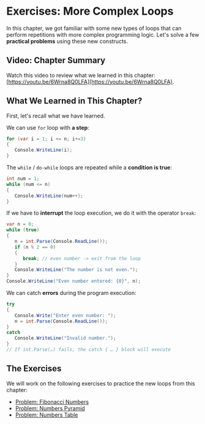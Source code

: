 # Exercises: More Complex Loops

In this chapter, we got familiar with some new types of loops that can perform repetitions with more complex programming logic. Let's solve a few **practical problems** using these new constructs.

## Video: Chapter Summary

Watch this video to review what we learned in this chapter: [https://youtu.be/6Wrna8Q0LFA](https://youtu.be/6Wrna8Q0LFA).

## What We Learned in This Chapter?

First, let's recall what we have learned.

We can use `for` loop with **a step**:

```csharp
for (var i = 1; i <= n; i+=3)
{
   Console.WriteLine(i);
}
```

The `while` / `do-while` loops are repeated while a **condition is true**:

```csharp
int num = 1;
while (num <= n)
{
   Console.WriteLine(num++);
}
```

If we have to **interrupt** the loop execution, we do it with the operator `break`:

```csharp
var n = 0;
while (true)
{
   n = int.Parse(Console.ReadLine());
   if (n % 2 == 0)
   {
      break; // even number -> exit from the loop
   }
   Console.WriteLine("The number is not even.");
}
Console.WriteLine("Even number entered: {0}", n);
```

We can catch **errors** during the program execution:

```csharp
try
{
   Console.Write("Enter even number: ");
   n = int.Parse(Console.ReadLine());
}  
catch 
   Console.WriteLine("Invalid number."); 
}
// If int.Parse(…) fails, the catch { … } block will execute
```

## The Exercises

We will work on the following exercises to practice the new loops from this chapter:

* [Problem: Fibonacci Numbers](/Content/Chapter-7-1-complex-loops/exercises-with-loops/fibonacci-numbers/fibonacci-numbers.md)
* [Problem: Numbers Pyramid](/Content/Chapter-7-1-complex-loops/exercises-with-loops/number-pyramid/number-pyramid.md)
* [Problem: Numbers Table](/Content/Chapter-7-1-complex-loops/exercises-with-loops/number-table/number-table.md)
